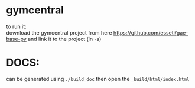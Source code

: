 gymcentral
==========
to run it:  
download the gymcentral project from here https://github.com/esseti/gae-base-py and link it to the project (ln -s)

# DOCS:
can be generated using `./build_doc` then open the `_build/html/index.html`
